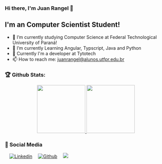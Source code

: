 ### Hi there, I'm Juan Rangel 👋

## I'm an Computer Scientist Student!
- 🔭 I’m currently studying Computer Science at Federal Technological University of Paraná!
- 🌱 I’m currently Learning Angular, Typscript, Java and Python
- 🔧 Currently I'm a developer at Tytotech
- 📫 How to reach me: juanrangel@alunos.utfpr.edu.br

### 🏆 Github Stats:
<p align="center">
    <a href="https://github.com/JuanFSR">
        <img height="150em" src="https://github-readme-stats-jha-vineet69.vercel.app/api?username=JuanFSR&hide=stars&count_private=true&show_icons=true&theme=material-palenight" />
        <img height="150em" src="https://github-readme-stats.vercel.app/api/top-langs/?username=JuanFSR&count_private=true&hide=smalltalk&theme=material-palenight&layout=compact" /> 
    </a>
</p>

### :busts_in_silhouette: Social Media

  &emsp;[![Linkedin](https://img.shields.io/badge/LinkedIn-0077B5?style=flat&logo=linkedin&logoColor=white)](https://www.linkedin.com/in/juanfsr/)&emsp;
  [![Github](https://img.shields.io/badge/GitHub-100000?style=flat&logo=github&logoColor=white)](https://github.com/JuanFSR)&emsp;
  ![](https://komarev.com/ghpvc/?username=JuanFSR&color=1c1c1c&style=plastic&label=views)
